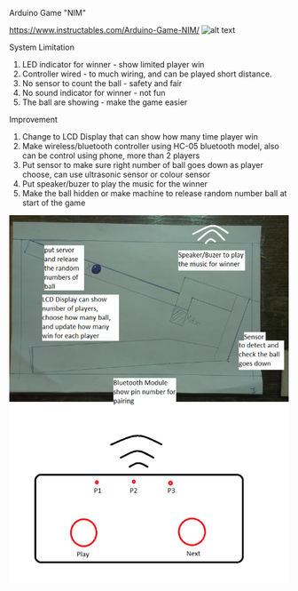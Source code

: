 Arduino Game "NIM"

https://www.instructables.com/Arduino-Game-NIM/
![alt text](https://content.instructables.com/ORIG/FWV/K4L3/IYV9BIO7/FWVK4L3IYV9BIO7.jpg?auto=webp&frame=1&width=800&height=1024&fit=bounds&md=2bd7b0194e8af3741e063436071a2462?raw=true)

System Limitation
1. LED indicator for winner - show limited player win
2. Controller wired - to much wiring, and can be played short distance.
3. No sensor to count the ball - safety and fair
4. No sound indicator for winner - not fun
5. The ball are showing - make the game easier

Improvement
1. Change to LCD Display that can show how many time player win
2. Make wireless/bluetooth controller using HC-05 bluetooth model, also can be control using phone, more than 2 players
3. Put sensor to make sure right number of ball goes down as player choose, can use ultrasonic sensor or colour sensor
4. Put speaker/buzer to play the music for the winner
5. Make the ball hidden or make machine to release random number ball at start of the game

![alt text](https://github.com/khairulfaisal97/MCTE4342-Embedded-System-Design/blob/main/Assignment/Arduino%20NIM%20Game%20Sketch.png?raw=true)
